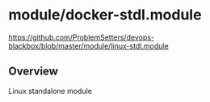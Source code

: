 # module/docker-stdl.module

https://github.com/ProblemSetters/devops-blackbox/blob/master/module/linux-stdl.module

## Overview

Linux standalone module


